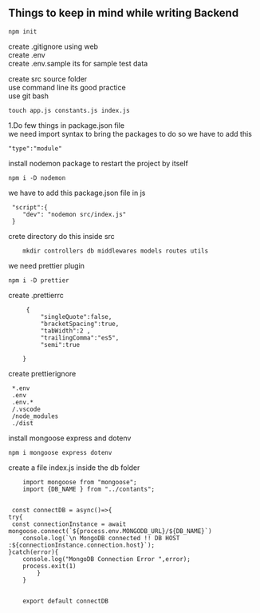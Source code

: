 ## Things to keep in mind while writing Backend 

    npm init 
create .gitignore   using web <br> 
create .env <br>
create .env.sample its for sample test data <br>

create src source folder <br>
 use command line its good practice <br>
 use git bash 
  
    touch app.js constants.js index.js 
 1.Do few things in package.json file <br>
 we need import syntax to bring the packages to do so we have to add
 this 
   
    "type":"module"
install nodemon package to restart the project by itself

    npm i -D nodemon

we have to add this package.json file in js

     "script":{
        "dev": "nodemon src/index.js"
     }  
crete directory  do this inside src
    
        mkdir controllers db middlewares models routes utils 
   
we need prettier plugin 
    
    npm i -D prettier 
create .prettierrc 
    
         {
             "singleQuote":false,
             "bracketSpacing":true,
             "tabWidth":2 ,
             "trailingComma":"es5",
             "semi":true

        }
create prettierignore 
     
     *.env
     .env
     .env.*
     /.vscode
     /node_modules
     ./dist

install mongoose express and dotenv

    npm i mongoose express dotenv

create a file index.js inside the db folder

        import mongoose from "mongoose";
        import {DB_NAME } from "../contants";


     const connectDB = async()=>{
    try{
     const connectionInstance = await mongoose.connect(`${process.env.MONGODB_URL}/${DB_NAME}`)
        console.log(`\n MongoDB connected !! DB HOST :${connectionInstance.connection.host}`);
    }catch(error){
        console.log("MongoDB Connection Error ",error);
        process.exit(1)
            }
        }


        export default connectDB



